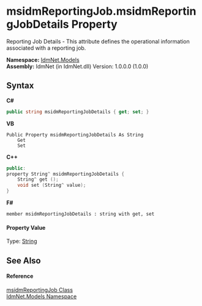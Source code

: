 # msidmReportingJob.msidmReportingJobDetails Property 
 

Reporting Job Details - This attribute defines the operational information associated with a reporting job.

**Namespace:**&nbsp;<a href="N_IdmNet_Models">IdmNet.Models</a><br />**Assembly:**&nbsp;IdmNet (in IdmNet.dll) Version: 1.0.0.0 (1.0.0)

## Syntax

**C#**<br />
``` C#
public string msidmReportingJobDetails { get; set; }
```

**VB**<br />
``` VB
Public Property msidmReportingJobDetails As String
	Get
	Set
```

**C++**<br />
``` C++
public:
property String^ msidmReportingJobDetails {
	String^ get ();
	void set (String^ value);
}
```

**F#**<br />
``` F#
member msidmReportingJobDetails : string with get, set

```


#### Property Value
Type: <a href="http://msdn2.microsoft.com/en-us/library/s1wwdcbf" target="_blank">String</a>

## See Also


#### Reference
<a href="T_IdmNet_Models_msidmReportingJob">msidmReportingJob Class</a><br /><a href="N_IdmNet_Models">IdmNet.Models Namespace</a><br />